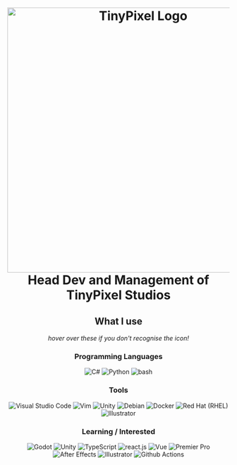 <h1 align="center">
  <a href="https://tinypixel.uk"><img src="https://tinypixel.uk/wp-content/uploads/2024/03/Full-Colour-T-e1710091821605.png" alt="TinyPixel Logo" width="600" /></a> <br>
  Head Dev and Management of TinyPixel Studios
</h1>

<h2 align="center">
</h2>

<h2 align="center"> 
  What I use
</h2>

<p align="center"> <i>hover over these if you don't recognise the icon!</i></p>

<h3 align="center"> 
  Programming Languages
</h3>

<p align="center">
  <img src="https://skillicons.dev/icons?i=cs" title=C#>
  <img src="https://skillicons.dev/icons?i=py" title=Python>
  <img src="https://skillicons.dev/icons?i=bash" title=bash>
</p>

<h3 align="center"> 
  Tools
</h3>

<p align="center">
  <img src="https://skillicons.dev/icons?i=vscode" title="Visual Studio Code">
  <img src="https://skillicons.dev/icons?i=vim" title=Vim>
  <img src="https://skillicons.dev/icons?i=unity" title=Unity>
  <img src="https://skillicons.dev/icons?i=debian" title=Debian>
  <img src="https://skillicons.dev/icons?i=docker" title=Docker>
  <img src="https://skillicons.dev/icons?i=redhat" title="Red Hat (RHEL)">
  <img src="https://skillicons.dev/icons?i=ai" title=Illustrator>
</p>

<h3 align="center"> 
  Learning / Interested
</h3>

<p align="center">
  <img src="https://skillicons.dev/icons?i=godot" title=Godot>
  <img src="https://skillicons.dev/icons?i=unity" title=Unity>
  <img src="https://skillicons.dev/icons?i=ts" title=TypeScript>
  <img src="https://skillicons.dev/icons?i=react" title=react.js>
  <img src="https://skillicons.dev/icons?i=vue" title=Vue>
  <img src="https://skillicons.dev/icons?i=pr" title="Premier Pro">
  <img src="https://skillicons.dev/icons?i=ae" title="After Effects">
  <img src="https://skillicons.dev/icons?i=ai" title=Illustrator>
  <img src="https://skillicons.dev/icons?i=githubactions" title="Github Actions">
</p>
